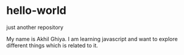 # hello-world
just another repository

My name is Akhil Ghiya. I am learning javascript and want to explore different things which is related to it.
